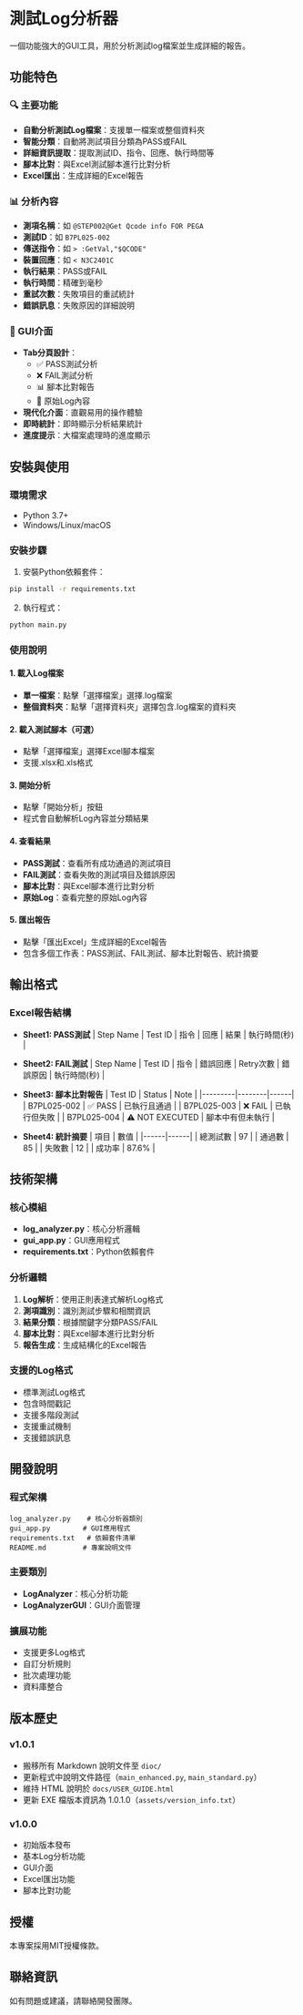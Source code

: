 # 測試Log分析器

一個功能強大的GUI工具，用於分析測試log檔案並生成詳細的報告。

## 功能特色

### 🔍 主要功能
- **自動分析測試Log檔案**：支援單一檔案或整個資料夾
- **智能分類**：自動將測試項目分類為PASS或FAIL
- **詳細資訊提取**：提取測試ID、指令、回應、執行時間等
- **腳本比對**：與Excel測試腳本進行比對分析
- **Excel匯出**：生成詳細的Excel報告

### 📊 分析內容
- **測項名稱**：如 `@STEP002@Get Qcode info FOR PEGA`
- **測試ID**：如 `B7PL025-002`
- **傳送指令**：如 `> :GetVal,"$QCODE"`
- **裝置回應**：如 `< N3C2401C`
- **執行結果**：PASS或FAIL
- **執行時間**：精確到毫秒
- **重試次數**：失敗項目的重試統計
- **錯誤訊息**：失敗原因的詳細說明

### 🎯 GUI介面
- **Tab分頁設計**：
  - ✅ PASS測試分析
  - ❌ FAIL測試分析  
  - 📊 腳本比對報告
  - 📄 原始Log內容
- **現代化介面**：直觀易用的操作體驗
- **即時統計**：即時顯示分析結果統計
- **進度提示**：大檔案處理時的進度顯示

## 安裝與使用

### 環境需求
- Python 3.7+
- Windows/Linux/macOS

### 安裝步驟
1. 安裝Python依賴套件：
```bash
pip install -r requirements.txt
```

2. 執行程式：
```bash
python main.py
```

### 使用說明

#### 1. 載入Log檔案
- **單一檔案**：點擊「選擇檔案」選擇.log檔案
- **整個資料夾**：點擊「選擇資料夾」選擇包含.log檔案的資料夾

#### 2. 載入測試腳本（可選）
- 點擊「選擇檔案」選擇Excel腳本檔案
- 支援.xlsx和.xls格式

#### 3. 開始分析
- 點擊「開始分析」按鈕
- 程式會自動解析Log內容並分類結果

#### 4. 查看結果
- **PASS測試**：查看所有成功通過的測試項目
- **FAIL測試**：查看失敗的測試項目及錯誤原因
- **腳本比對**：與Excel腳本進行比對分析
- **原始Log**：查看完整的原始Log內容

#### 5. 匯出報告
- 點擊「匯出Excel」生成詳細的Excel報告
- 包含多個工作表：PASS測試、FAIL測試、腳本比對報告、統計摘要

## 輸出格式

### Excel報告結構
- **Sheet1: PASS測試**
  | Step Name | Test ID | 指令 | 回應 | 結果 | 執行時間(秒) |

- **Sheet2: FAIL測試**
  | Step Name | Test ID | 指令 | 錯誤回應 | Retry次數 | 錯誤原因 | 執行時間(秒) |

- **Sheet3: 腳本比對報告**
  | Test ID | Status | Note |
  |---------|--------|------|
  | B7PL025-002 | ✅ PASS | 已執行且通過 |
  | B7PL025-003 | ❌ FAIL | 已執行但失敗 |
  | B7PL025-004 | ⚠️ NOT EXECUTED | 腳本中有但未執行 |

- **Sheet4: 統計摘要**
  | 項目 | 數值 |
  |------|------|
  | 總測試數 | 97 |
  | 通過數 | 85 |
  | 失敗數 | 12 |
  | 成功率 | 87.6% |

## 技術架構

### 核心模組
- **log_analyzer.py**：核心分析邏輯
- **gui_app.py**：GUI應用程式
- **requirements.txt**：Python依賴套件

### 分析邏輯
1. **Log解析**：使用正則表達式解析Log格式
2. **測項識別**：識別測試步驟和相關資訊
3. **結果分類**：根據關鍵字分類PASS/FAIL
4. **腳本比對**：與Excel腳本進行比對分析
5. **報告生成**：生成結構化的Excel報告

### 支援的Log格式
- 標準測試Log格式
- 包含時間戳記
- 支援多階段測試
- 支援重試機制
- 支援錯誤訊息

## 開發說明

### 程式架構
```
log_analyzer.py    # 核心分析器類別
gui_app.py        # GUI應用程式
requirements.txt   # 依賴套件清單
README.md         # 專案說明文件
```

### 主要類別
- **LogAnalyzer**：核心分析功能
- **LogAnalyzerGUI**：GUI介面管理

### 擴展功能
- 支援更多Log格式
- 自訂分析規則
- 批次處理功能
- 資料庫整合

## 版本歷史

### v1.0.1
- 搬移所有 Markdown 說明文件至 `dioc/`
- 更新程式中說明文件路徑（`main_enhanced.py`, `main_standard.py`）
- 維持 HTML 說明於 `docs/USER_GUIDE.html`
- 更新 EXE 檔版本資訊為 1.0.1.0（`assets/version_info.txt`）

### v1.0.0
- 初始版本發布
- 基本Log分析功能
- GUI介面
- Excel匯出功能
- 腳本比對功能

## 授權

本專案採用MIT授權條款。

## 聯絡資訊

如有問題或建議，請聯絡開發團隊。 